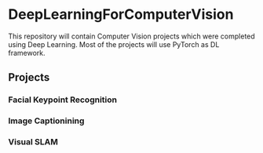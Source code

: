 # DeepLearningForComputerVision

This repository will contain Computer Vision projects which were completed using Deep Learning. Most of the projects will use PyTorch as DL framework.

## Projects

### Facial Keypoint Recognition

### Image Captionining

### Visual SLAM

